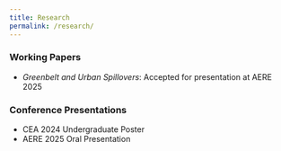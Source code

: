 ```yaml
---
title: Research
permalink: /research/
---
```


### Working Papers
- *Greenbelt and Urban Spillovers*: Accepted for presentation at AERE 2025

### Conference Presentations
- CEA 2024 Undergraduate Poster
- AERE 2025 Oral Presentation